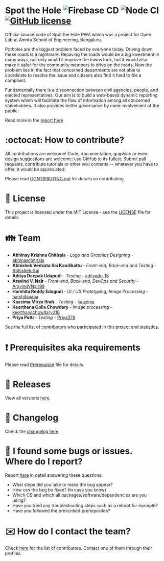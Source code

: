 # Spot the Hole ![Firebase CD](https://github.com/aravindvnair99/Spot-the-Hole/workflows/Firebase%20CD/badge.svg) ![Node CI](https://github.com/aravindvnair99/Spot-the-Hole/workflows/Node%20CI/badge.svg) [![GitHub license](https://img.shields.io/github/license/aravindvnair99/Spot-the-Hole)](https://github.com/aravindvnair99/Spot-the-Hole/blob/master/LICENSE)

Official source code of Spot the Hole PWA which was a project for Open Lab at Amrita School of Engineering, Bengaluru.

Potholes are the biggest problem faced by everyone today. Driving down these roads is a nightmare. Repaving the roads would be a big investment in many ways, not only would it improve the towns look, but it would also make it safer for the community members to drive on the roads. Now the problem lies in the fact that concerned departments are not able to coordinate to resolve the issue and citizens also find it hard to file a complaint.

Fundamentally there is a disconnection between civil agencies, people, and elected representatives. Our aim is to build a web-based dynamic reporting system which will facilitate the flow of information among all concerned stakeholders. It also provides better governance by more involvement of the public.

Read more in the [report here](Report.pdf)

# :octocat: How to contribute?

All contributions are welcome! Code, documentation, graphics or even design suggestions are welcome; use GitHub to its fullest. Submit pull requests, contribute tutorials or other wiki contents -- whatever you have to offer, it would be appreciated!

Please read [CONTRIBUTING.md](CONTRIBUTING.md) for details on contributing.

# :scroll: License

This project is licensed under the MIT License - see the [LICENSE](LICENSE) file for details.

# :family: Team

-   **Abhinay Krishna Chitirala** - _Logo and Graphics Designing_ - [abhinaychitirala](https://github.com/abhinaychitirala)
-   **Abhishek Venkata Sai Kandikattu** - _Front-end, Back-end and Testing_ - [Abhishek-Sai](https://github.com/Abhishek-Sai)
-   **Aditya Deepak Udapudi** - _Testing_ - [adityadu-18](https://github.com/adityadu-18)
-   **Aravind V. Nair** - _Front-end, Back-end, DevOps and Security_ - [AravindVNair99](https://github.com/AravindVNair99)
-   **Harshita Reddy Edugudi** - _UI / UX Prototyping, Image Processing_ - [harshitaaaaa](https://github.com/harshitaaaaa)
-   **Kaazima Mirza Ifrah** - _Testing_ - [kaazima](https://github.com/kaazima)
-   **Keerthana Golla Chowdary** - _Image processing_ - [keerthanachowdary218](https://github.com/keerthanachowdary218)
-   **Priya Potti** - _Testing_ - [Priya378](https://github.com/Priya378)

See the full list of [contributors](https://github.com/aravindvnair99/Spot-the-Hole/graphs/contributors) who participated in this project and statistics.

# :heavy_exclamation_mark: Prerequisites aka requirements

Please read [Prerequisite](Prerequisite.md) file for details.

# :bookmark: Releases

View all versions [here](https://github.com/aravindvnair99/Spot-the-Hole/releases).

# :scroll: Changelog

Check the [changelog here](https://github.com/aravindvnair99/Spot-the-Hole/commits/master).

# :memo: I found some bugs or issues. Where do I report?

Report [here](https://github.com/aravindvnair99/Spot-the-Hole/issues/new/choose) in detail answering these questions:

-   What steps did you take to make the bug appear?
-   How can the bug be fixed? (In case you know)
-   Which OS and which all packages/software/dependencies are you using?
-   Have you tried any troubleshooting steps such as a reboot for example?
-   Have you followed the prescribed prerequisites?

# :envelope: How do I contact the team?

Check [here](https://github.com/aravindvnair99/Spot-the-Hole/graphs/contributors) for the list of contributors. Contact one of them through their profiles.
